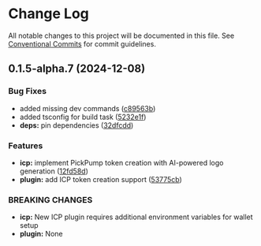 # Change Log

All notable changes to this project will be documented in this file.
See [Conventional Commits](https://conventionalcommits.org) for commit guidelines.

## 0.1.5-alpha.7 (2024-12-08)


### Bug Fixes

* added missing dev commands ([c89563b](https://github.com/okcashpro/okai/commit/c89563bc020f0b21a69599b706534f2edfbdf1cd))
* added tsconfig for build task ([5232e1f](https://github.com/okcashpro/okai/commit/5232e1fb485cf30a37eaa0fd21edec138eedc3b1))
* **deps:** pin dependencies ([32dfcdd](https://github.com/okcashpro/okai/commit/32dfcdd108a15e85f92d786a5ce7db2d2f5a35b4))


### Features

* **icp:** implement PickPump token creation with AI-powered logo generation ([12fd58d](https://github.com/okcashpro/okai/commit/12fd58de607c68bebf1721f08c7adbb21f9352e2))
* **plugin:** add ICP token creation support ([53775cb](https://github.com/okcashpro/okai/commit/53775cb93154ed806bea2870b3e1323619ae3ba9))


### BREAKING CHANGES

* **icp:** New ICP plugin requires additional environment variables for wallet setup
* **plugin:** None
